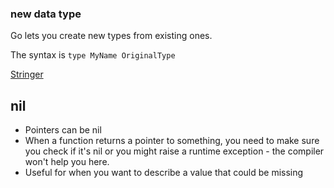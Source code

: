 ### new data type
Go lets you create new types from existing ones.

The syntax is `type MyName OriginalType`

[Stringer](https://pkg.go.dev/fmt#Stringer)

## nil
- Pointers can be nil
- When a function returns a pointer to something, you need to make sure you check if it's nil or you might raise a runtime exception - the compiler won't help you here.
- Useful for when you want to describe a value that could be missing